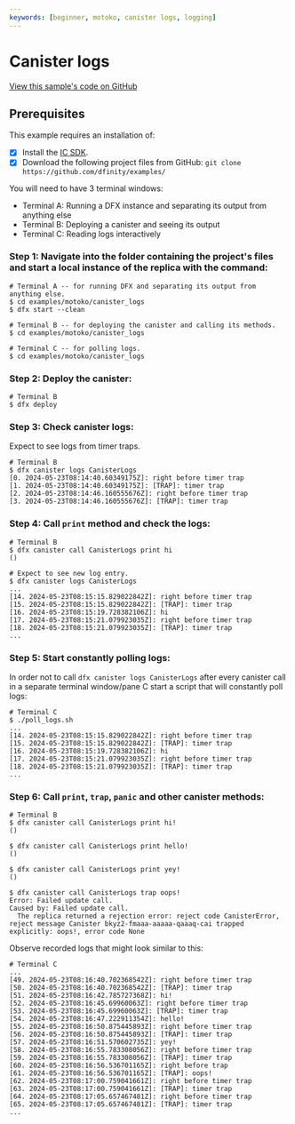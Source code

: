 ```yaml
---
keywords: [beginner, motoko, canister logs, logging]
---
```


# Canister logs

[View this sample's code on GitHub](https://github.com/dfinity/examples/tree/master/motoko/canister_logs)

## Prerequisites
This example requires an installation of:

- [x] Install the [IC SDK](https://internetcomputer.org/docs/current/developer-docs/setup/install/).
- [x] Download the following project files from GitHub: `git clone https://github.com/dfinity/examples/`

You will need to have 3 terminal windows:
- Terminal A: Running a DFX instance and separating its output from anything else
- Terminal B: Deploying a canister and seeing its output
- Terminal C: Reading logs interactively

### Step 1: Navigate into the folder containing the project's files and start a local instance of the replica with the command:

```shell
# Terminal A -- for running DFX and separating its output from anything else.
$ cd examples/motoko/canister_logs
$ dfx start --clean

# Terminal B -- for deploying the canister and calling its methods.
$ cd examples/motoko/canister_logs

# Terminal C -- for polling logs.
$ cd examples/motoko/canister_logs
```

### Step 2: Deploy the canister:

```shell
# Terminal B
$ dfx deploy
```

### Step 3: Check canister logs:

Expect to see logs from timer traps.

```shell
# Terminal B
$ dfx canister logs CanisterLogs
[0. 2024-05-23T08:14:40.60349175Z]: right before timer trap
[1. 2024-05-23T08:14:40.60349175Z]: [TRAP]: timer trap
[2. 2024-05-23T08:14:46.160555676Z]: right before timer trap
[3. 2024-05-23T08:14:46.160555676Z]: [TRAP]: timer trap
```

### Step 4: Call `print` method and check the logs:

```shell
# Terminal B
$ dfx canister call CanisterLogs print hi
()

# Expect to see new log entry.
$ dfx canister logs CanisterLogs
...
[14. 2024-05-23T08:15:15.829022842Z]: right before timer trap
[15. 2024-05-23T08:15:15.829022842Z]: [TRAP]: timer trap
[16. 2024-05-23T08:15:19.728382106Z]: hi
[17. 2024-05-23T08:15:21.079923035Z]: right before timer trap
[18. 2024-05-23T08:15:21.079923035Z]: [TRAP]: timer trap
...
```

### Step 5: Start constantly polling logs:

In order not to call `dfx canister logs CanisterLogs` after every canister call in a separate terminal window/pane C start a script that will constantly poll logs:

```shell
# Terminal C
$ ./poll_logs.sh
...
[14. 2024-05-23T08:15:15.829022842Z]: right before timer trap
[15. 2024-05-23T08:15:15.829022842Z]: [TRAP]: timer trap
[16. 2024-05-23T08:15:19.728382106Z]: hi
[17. 2024-05-23T08:15:21.079923035Z]: right before timer trap
[18. 2024-05-23T08:15:21.079923035Z]: [TRAP]: timer trap
...
```

### Step 6: Call `print`, `trap`, `panic` and other canister methods:

```shell
# Terminal B
$ dfx canister call CanisterLogs print hi!
()

$ dfx canister call CanisterLogs print hello!
()

$ dfx canister call CanisterLogs print yey!
()

$ dfx canister call CanisterLogs trap oops!
Error: Failed update call.
Caused by: Failed update call.
  The replica returned a rejection error: reject code CanisterError, reject message Canister bkyz2-fmaaa-aaaaa-qaaaq-cai trapped explicitly: oops!, error code None

```

Observe recorded logs that might look similar to this:

```shell
# Terminal C
...
[49. 2024-05-23T08:16:40.702368542Z]: right before timer trap
[50. 2024-05-23T08:16:40.702368542Z]: [TRAP]: timer trap
[51. 2024-05-23T08:16:42.785727368Z]: hi!
[52. 2024-05-23T08:16:45.69960063Z]: right before timer trap
[53. 2024-05-23T08:16:45.69960063Z]: [TRAP]: timer trap
[54. 2024-05-23T08:16:47.222911354Z]: hello!
[55. 2024-05-23T08:16:50.875445893Z]: right before timer trap
[56. 2024-05-23T08:16:50.875445893Z]: [TRAP]: timer trap
[57. 2024-05-23T08:16:51.570602735Z]: yey!
[58. 2024-05-23T08:16:55.783308056Z]: right before timer trap
[59. 2024-05-23T08:16:55.783308056Z]: [TRAP]: timer trap
[60. 2024-05-23T08:16:56.536701165Z]: right before trap
[61. 2024-05-23T08:16:56.536701165Z]: [TRAP]: oops!
[62. 2024-05-23T08:17:00.759041661Z]: right before timer trap
[63. 2024-05-23T08:17:00.759041661Z]: [TRAP]: timer trap
[64. 2024-05-23T08:17:05.657467481Z]: right before timer trap
[65. 2024-05-23T08:17:05.657467481Z]: [TRAP]: timer trap
...

```
